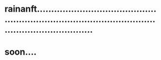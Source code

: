 # rainanft..............................................................................................................................
# soon....
